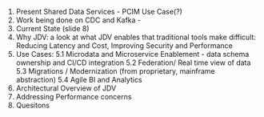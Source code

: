 
1. Present Shared Data Services - PCIM Use Case(?)
2. Work being done on CDC and Kafka - 
3. Current State (slide 8)
4. Why JDV: a look at what JDV enables that traditional tools make difficult: 
       Reducing Latency and Cost, Improving Security and Performance
5. Use Cases: 
    5.1 Microdata and Microservice Enablement  - data schema ownership and CI/CD integration
    5.2 Federation/ Real time view of data
    5.3 Migrations / Modernization (from proprietary, mainframe abstraction)
    5.4 Agile BI and Analytics
6. Architectural Overview of JDV
7. Addressing Performance concerns
8. Quesitons

